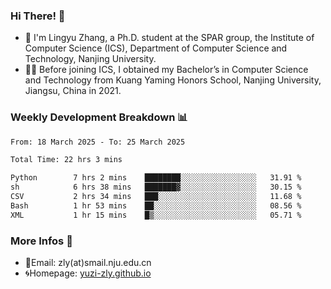 ### Hi There! 👋 
- 🐳 I'm Lingyu Zhang, a Ph.D. student at the SPAR group, the Institute of Computer Science (ICS), Department of Computer Science and Technology, Nanjing University.
- 🧑‍🎓 Before joining ICS, I obtained my Bachelor’s in Computer Science and Technology from Kuang Yaming Honors School, Nanjing University, Jiangsu, China in 2021.

### Weekly Development Breakdown :bar_chart:

<!--START_SECTION:waka-->

```txt
From: 18 March 2025 - To: 25 March 2025

Total Time: 22 hrs 3 mins

Python        7 hrs 2 mins    ████████░░░░░░░░░░░░░░░░░   31.91 %
sh            6 hrs 38 mins   ███████▓░░░░░░░░░░░░░░░░░   30.15 %
CSV           2 hrs 34 mins   ███░░░░░░░░░░░░░░░░░░░░░░   11.68 %
Bash          1 hr 53 mins    ██░░░░░░░░░░░░░░░░░░░░░░░   08.56 %
XML           1 hr 15 mins    █▒░░░░░░░░░░░░░░░░░░░░░░░   05.71 %
```

<!--END_SECTION:waka-->

<!--
### Github Contributions :octocat:

![](https://raw.githubusercontent.com/yuzi-zly/yuzi-zly/output/github-contribution-grid-snake.svg)              
-->

### More Infos 📖

- 📧Email: zly(at)smail.nju.edu.cn
- 🌀Homepage: [yuzi-zly.github.io](https://yuzi-zly.github.io/)

